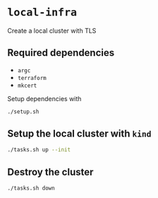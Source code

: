 # `local-infra`

  Create a local cluster with TLS

## Required dependencies

  * `argc`
  * `terraform`
  * `mkcert`

Setup dependencies with

```bash
./setup.sh
```

## Setup the local cluster with `kind`

```bash
./tasks.sh up --init
```

## Destroy the cluster
```bash
./tasks.sh down
```